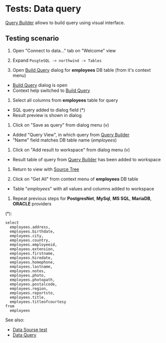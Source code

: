<!-- TITLE: Tests: Build Query -->
<!-- SUBTITLE: -->

# Tests: Data query

[Query Builder](../dialogs/query-builder.md) allows to build query using visual interface.

## Testing scenario

1. Open "Connect to data..." tab on "Welcome" view

1. Expand ```PosgteSQL -> northwind -> Tables```

1. Open [Build Query](../dialogs/query-builder.md) dialog for **employees** DB table (from it's context menu)

* [Build Query](../dialogs/query-builder.md) dialog is open
* Context help switched to [Build Query](../dialogs/query-builder.md)

1. Select all columns from **employees** table for query

* SQL query added to dialog field (*)
* Result preview is shown in dialog

1. Click on "Save as query" from dialog menu (v)

* Added "Query View", in which query from [Query Builder](../dialogs/query-builder.md)
* "Name" field matches DB table name (*employees*)

1. Click on "Add result to workspace" from dialog menu (v)

* Result table of query from [Query Builder](../dialogs/query-builder.md) has been added to workspace

1. Return to view with [Source Tree](../entities/data-source)

1. Click on "Get All" from context menu of **employees** DB table

* Table "*employees*" with all values ​​and columns added to workspace

1. Repeat previous steps for **PostgresNet**, **MySql**, **MS SQL**, **MariaDB**, **ORACLE**
   providers

(*):

```
select
  employees.address,
  employees.birthdate,
  employees.city,
  employees.country,
  employees.employeeid,
  employees.extension,
  employees.firstname,
  employees.hiredate,
  employees.homephone,
  employees.lastname,
  employees.notes,
  employees.photo,
  employees.photopath,
  employees.postalcode,
  employees.region,
  employees.reportsto,
  employees.title,
  employees.titleofcourtesy
from
  employees
```

See also:

* [Data Sourse test](../tests/data-source-test.md)
* [Data Query](../entities/data-query.md)
